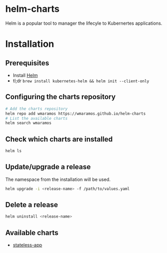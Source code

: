 # helm-charts
Helm is a popular tool to manager the lifecyle to Kubernertes applications.

# Installation

## Prerequisites
- Install [Helm](https://docs.helm.sh/using_helm/#installing-helm)
- tl;dr `brew install kubernetes-helm && helm init --client-only`

## Configuring the charts repository
```bash
# Add the charts repository
helm repo add wmaramos https://wmaramos.github.io/helm-charts
# List the available charts
helm search wmaramos
```

## Check which charts are installed
```bash
helm ls
```

## Update/upgrade a release
The namespace from the installation will be used.
```bash
helm upgrade -i <release-name> -f /path/to/values.yaml
```

## Delete a release
```bash
helm uninstall <release-name>
```

## Available charts
- [stateless-app](https://github.com/wmaramos/helm-charts/tree/main/charts/stateless-app)
